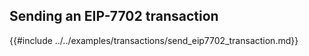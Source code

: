 ## Sending an EIP-7702 transaction

{{#include ../../examples/transactions/send_eip7702_transaction.md}}